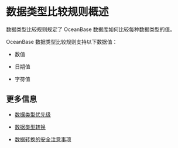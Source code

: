 数据类型比较规则概述 
===============================



数据类型比较规则规定了 OceanBase 数据库如何比较每种数据类型的值。

OceanBase 数据类型比较规则支持以下数据值：

* 数值

  

* 日期值

  

* 字符值

  




更多信息 
----------------

* [数据类型优先级](/docs-cn/11.sql-reference-oracle-mode/3.basic-elements-1/2.data-type-comparison-rules/5.data-type-priority/)

  

* [数据类型转换](/docs-cn/11.sql-reference-oracle-mode/3.basic-elements-1/2.data-type-comparison-rules/6.data-type-conversion/)

  

* [数据转换的安全注意事项](/docs-cn/11.sql-reference-oracle-mode/3.basic-elements-1/2.data-type-comparison-rules/7.security-considerations-for-data-conversion/)

  



